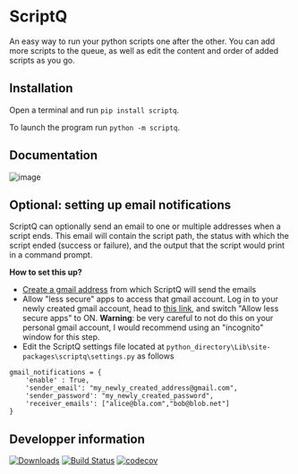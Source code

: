 ScriptQ
====================================================

An easy way to run your python scripts one after the other. 
You can add more scripts to the queue, as well as edit the content and order of added scripts as you go.

Installation
------------

Open a terminal and run ``pip install scriptq``.

To launch the program run ``python -m scriptq``.


Documentation
-------------

![image](documentation.PNG)

Optional: setting up email notifications
----------------------------------------

ScriptQ can optionally send an email to one or multiple addresses when a script ends.
This email will contain the script path, the status with which the script ended (success or failure), and the output that the script would print in a command prompt.

**How to set this up?**

 - [Create a gmail address](https://accounts.google.com/signup/v2/webcreateaccount?flowName=GlifWebSignIn&flowEntry=SignUp
) from which ScriptQ will send the emails
 - Allow "less secure" apps to access that gmail account. Log in to your newly created gmail account, head to [this link](https://myaccount.google.com/lesssecureapps), and switch "Allow less secure apps" to ON. **Warning**: be very careful to not do this on your personal gmail account, I would recommend using an "incognito" window for this step.
 - Edit the ScriptQ settings file located at `python_directory\Lib\site-packages\scriptq\settings.py` as follows

```
gmail_notifications = {
    'enable' : True,
    'sender_email': "my_newly_created_address@gmail.com",
    'sender_password': "my_newly_created_password",
    'receiver_emails': ["alice@bla.com","bob@blob.net"]
}
```



Developper information
----------------------

[![Downloads](https://pepy.tech/badge/scriptq)](https://pepy.tech/project/scriptq)
[![Build Status](https://travis-ci.com/mgely/scriptq.svg?branch=master)](https://travis-ci.com/mgely/scriptq)
[![codecov](https://codecov.io/gh/mgely/scriptq/branch/master/graph/badge.svg)](https://codecov.io/gh/mgely/scriptq)

